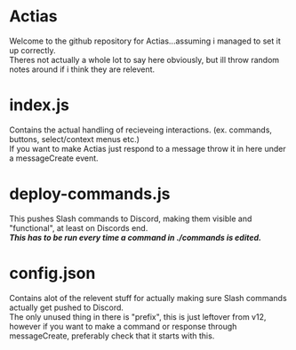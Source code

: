 # Actias
Welcome to the github repository for Actias...assuming i managed to set it up correctly.  
Theres not actually a whole lot to say here obviously, but ill throw random notes around if i think they are relevent.
# index.js
Contains the actual handling of recieveing interactions. (ex. commands, buttons, select/context menus etc.)  
If you want to make Actias just respond to a message throw it in here under a messageCreate event.
# deploy-commands.js
This pushes Slash commands to Discord, making them visible and "functional", at least on Discords end.  
***This has to be run every time a command in ./commands is edited.***
# config.json
Contains alot of the relevent stuff for actually making sure Slash commands actually get pushed to Discord.  
The only unused thing in there is "prefix", this is just leftover from v12, however if you want to make a command or response through messageCreate, preferably check that it starts with this.

